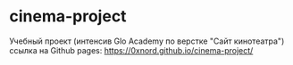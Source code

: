 # cinema-project
Учебный проект (интенсив Glo Academy по верстке "Cайт кинотеатра")
ссылка на Github pages: https://0xnord.github.io/cinema-project/
